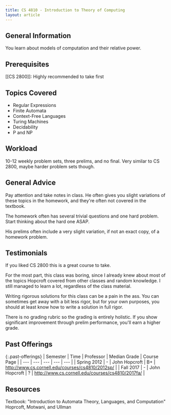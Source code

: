 ```yaml
---
title: CS 4810 - Introduction to Theory of Computing
layout: article
---
```


## General Information

You learn about models of computation and their relative power.

## Prerequisites

[[CS 2800]]: Highly recommended to take first

## Topics Covered

 - Regular Expressions 
 - Finite Automata 
 - Context-Free Languages 
 - Turing Machines 
 - Decidability 
 - P and NP

## Workload

10-12 weekly problem sets, three prelims, and no final. Very similar to CS 2800, maybe harder problem sets though.

## General Advice

Pay attention and take notes in class. He often gives you slight variations of these topics in the homework, and they're often not covered in the textbook.

The homework often has several trivial questions and one hard problem. Start thinking about the hard one ASAP.

His prelims often include a very slight variation, if not an exact copy, of a homework problem.

## Testimonials

If you liked CS 2800 this is a great course to take.

For the most part, this class was boring, since I already knew about most of the topics Hopcroft covered from other classes and random knowledge. I still managed to learn a lot, regardless of the class material.

Writing rigorous solutions for this class can be a pain in the ass. You can sometimes get away with a bit less rigor, but for your own purposes, you should at least know how to write a solution in full rigor.

There is no grading rubric so the grading is entirely holistic. If you show significant improvement through prelim performance, you'll earn a higher grade.

## Past Offerings

{:.past-offerings}
| Semester | Time | Professor | Median Grade | Course Page |
| --- | --- | --- | --- | --- |
| Spring 2012 | - | John Hopcroft | B+ | <http://www.cs.cornell.edu/courses/cs4810/2012sp/> |
| Fall 2017 | - | John Hopcroft | ? | <http://www.cs.cornell.edu/courses/cs4810/2017fa/> |


## Resources

Textbook: "Introduction to Automata Theory, Languages, and Computation" Hoprcoft, Motwani, and Ullman
